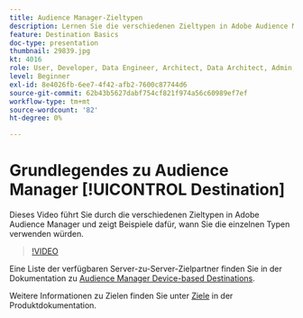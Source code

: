 ```yaml
---
title: Audience Manager-Zieltypen
description: Lernen Sie die verschiedenen Zieltypen in Adobe Audience Manager kennen und geben Sie Beispiele dafür, wann Sie die einzelnen Typen verwenden würden.
feature: Destination Basics
doc-type: presentation
thumbnail: 29839.jpg
kt: 4016
role: User, Developer, Data Engineer, Architect, Data Architect, Admin, Leader
level: Beginner
exl-id: 8e4026fb-6ee7-4f42-afb2-7600c87744d6
source-git-commit: 62b43b5627dabf754cf821f974a56c60989ef7ef
workflow-type: tm+mt
source-wordcount: '82'
ht-degree: 0%

---
```


# Grundlegendes zu Audience Manager [!UICONTROL Destination]

Dieses Video führt Sie durch die verschiedenen Zieltypen in Adobe Audience Manager und zeigt Beispiele dafür, wann Sie die einzelnen Typen verwenden würden.

>[!VIDEO](https://video.tv.adobe.com/v/29839/?quality=12)

Eine Liste der verfügbaren Server-zu-Server-Zielpartner finden Sie in der Dokumentation zu [Audience Manager Device-based Destinations](https://experienceleague.adobe.com/docs/audience-manager/user-guide/features/destinations/device-based/device-based-destinations-list.html).

Weitere Informationen zu Zielen finden Sie unter [Ziele](https://experienceleague.adobe.com/docs/audience-manager/user-guide/features/destinations/destinations.html) in der Produktdokumentation.
